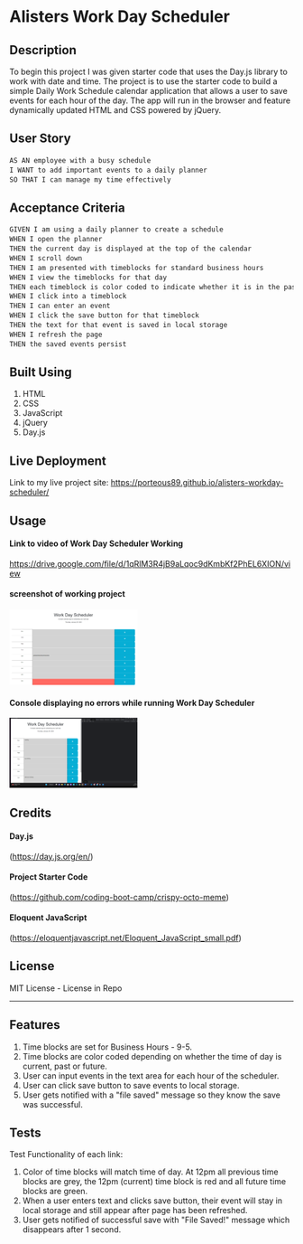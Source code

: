 # Alisters Work Day Scheduler

## Description

To begin this project I was given starter code that uses the Day.js library to work with date and time. 
The project is to use the starter code to build a simple Daily Work Schedule calendar application that allows a user to save events for each hour of the day. 
The app will run in the browser and feature dynamically updated HTML and CSS powered by jQuery.


## User Story

```md
AS AN employee with a busy schedule
I WANT to add important events to a daily planner
SO THAT I can manage my time effectively
```

## Acceptance Criteria

```md
GIVEN I am using a daily planner to create a schedule
WHEN I open the planner
THEN the current day is displayed at the top of the calendar
WHEN I scroll down
THEN I am presented with timeblocks for standard business hours
WHEN I view the timeblocks for that day
THEN each timeblock is color coded to indicate whether it is in the past, present, or future
WHEN I click into a timeblock
THEN I can enter an event
WHEN I click the save button for that timeblock
THEN the text for that event is saved in local storage
WHEN I refresh the page
THEN the saved events persist
```


## Built Using

1. HTML
2. CSS
3. JavaScript
3. jQuery
4. Day.js

## Live Deployment

Link to my live project site: https://porteous89.github.io/alisters-workday-scheduler/

## Usage

#### Link to video of Work Day Scheduler Working
https://drive.google.com/file/d/1qRlM3R4jB9aLqoc9dKmbKf2PhEL6XION/view

#### screenshot of working project
<img src="Assets\full-screenshot.png" width= 45% >

#### Console displaying no errors while running Work Day Scheduler
<img src="Assets\console-no-errors.png" width= 45% >



## Credits

#### Day.js 
(https://day.js.org/en/)

#### Project Starter Code
(https://github.com/coding-boot-camp/crispy-octo-meme)

#### Eloquent JavaScript
(https://eloquentjavascript.net/Eloquent_JavaScript_small.pdf)


## License

MIT License - License in Repo

---

## Features

1. Time blocks are set for Business Hours - 9-5.
2. Time blocks are color coded depending on whether the time of day is current, past or future.
3. User can input events in the text area for each hour of the scheduler.
4. User can click save button to save events to local storage.
5. User gets notified with a "file saved" message so they know the save was successful.


## Tests

Test Functionality of each link:

1. Color of time blocks will match time of day. At 12pm all previous time blocks are grey, the 12pm (current) time block is red and all future time blocks are green.
2. When a user enters text and clicks save button, their event will stay in local storage and still appear after page has been refreshed.
3. User gets notified of successful save with "File Saved!" message which disappears after 1 second.
